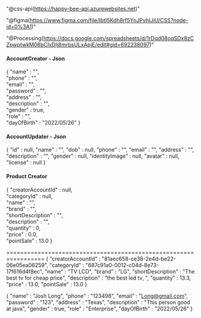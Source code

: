 "@css-api(https://happy-bee-api.azurewebsites.net)"
<!-- ![GitHub branch checks state](https://img.shields.io/github/checks-status/css-saler-system/css-api-ver2/develop?color=green) -->
"@figma(https://www.figma.com/file/IbtI5Kdh8rf5YnJPvhIJiU/CSS?node-id=0%3A1)"


"@Processing(https://docs.google.com/spreadsheets/d/1rDqd08oqSDx8zCZpwptwkM08bClxDIj8mrbsULxApjE/edit#gid=692238097)"


<h4>AccountCreator - Json</h4>
{
"name" : "",<br>
"phone" : "",<br>
"email" : "",<br>
"password" : "",<br>
"address" : "",<br>
"description" : "",<br>
"gender" : true,<br>
"role" : "",<br>
"dayOfBirth" : "2022/05/26"
}
<h4>AccountUpdater - Json</h4>
{
"id" : null,
"name" : "",
"dob" : null,
"phone" : "",
"email" : "",
"address" : "",
"description" : "",
"gender" : null,
"identityImage" : null,
"avatar" : null,
"license" : null
}

<h4>Product Creator</h4>
{
"creatorAccountId" : null,<br>
"categoryId" : null,<br>
"name" : "",<br>
"brand" : "",<br>
"shortDescription" : "",<br>
"description" : "",<br>
"quantity" : 0,<br>
"price" : 0.0,<br>
"pointSale" : 13.0
}

=================================================================
{
"creatorAccountId" : "81aec658-ce38-2e4d-be22-06e05ea06259",
"categoryId" : "687c91a0-0012-c04d-8e73-17f616d4f8ec",
"name" : "TV LCD",
"brand" : "LG",
"shortDescription" : "The best tv for cheap price",
"description" : "the best led tv, ",
"quantity" : 13.3,
"price" : 13.0,
"pointSale" : 13.0
}

{
"name" : "Josh Long",
"phone" : "123498",
"email" : "Long@gmail.com",
"password" : "123",
"address" : "Texas",
"description" : "This person good at java",
"gender" : true,
"role" : "Enterprise",
"dayOfBirth" : "2022/05/26"
}

